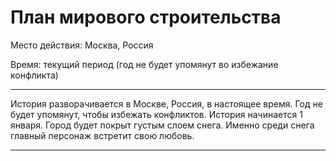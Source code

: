 # План мирового строительства
Место действия: Москва, Россия

Время: текущий период (год не будет упомянут во избежание конфликта)

---

История разворачивается в Москве, Россия, в настоящее время. Год не будет упомянут, чтобы избежать конфликтов. История начинается 1 января. Город будет покрыт густым слоем снега. Именно среди снега главный персонаж встретит свою любовь.

---